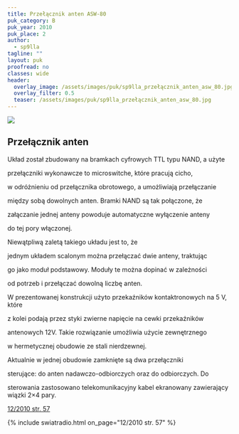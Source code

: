 ```yaml
---
title: Przełącznik anten ASW-80
puk_category: B
puk_year: 2010
puk_place: 2
author: 
  - sp9lla
tagline: ""
layout: puk
proofread: no
classes: wide
header:
  overlay_image: /assets/images/puk/sp9lla_przełącznik_anten_asw_80.jpg
  overlay_filter: 0.5
  teaser: /assets/images/puk/sp9lla_przełącznik_anten_asw_80.jpg
---
```






 



![](assets/data/img/projects/2010-2-0.jpg) 



Przełącznik anten
-----------------









 Układ został zbudowany na bramkach cyfrowych TTL typu NAND, a użyte

 przełączniki wykonawcze to microswitche, które pracują cicho,

 w odróżnieniu od przełącznika obrotowego, a umożliwiają przełączanie

 między sobą dowolnych anten. Bramki NAND są tak połączone, że

 załączanie jednej anteny powoduje automatyczne wyłączenie anteny

 do tej pory włączonej.








 Niewątpliwą zaletą takiego układu jest to, że

 jednym układem scalonym można przełączać dwie anteny, traktując

 go jako moduł podstawowy. Moduły te można dopinać w zależności

 od potrzeb i przełączać dowolną liczbę anten.






 W prezentowanej konstrukcji użyto przekaźników kontaktronowych na 5 V, które

 z kolei podają przez styki zwierne napięcie na cewki przekaźników

 antenowych 12V. Takie rozwiązanie umożliwia użycie zewnętrznego


 w hermetycznej obudowie ze stali nierdzewnej.






 Aktualnie w jednej obudowie zamknięte są dwa przełączniki

 sterujące: do anten nadawczo-odbiorczych oraz do odbiorczych. Do

 sterowania zastosowano telekomunikacyjny kabel ekranowany zawierający wiązki 2×4 pary.


[12/2010 str. 57](http://www.swiatradio.com.pl/virtual/modules.php?name=Downloads&d_op=getit&lid=31)

{% include swiatradio.html on_page="12/2010 str. 57" %}





 


